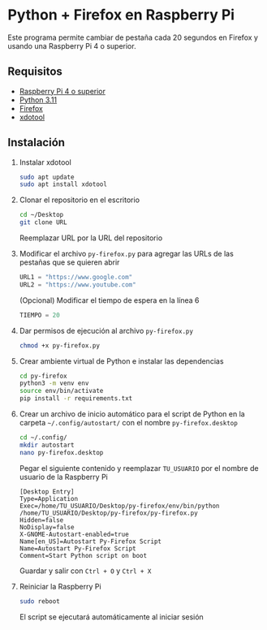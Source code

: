 # Python + Firefox en Raspberry Pi

Este programa permite cambiar de pestaña cada 20 segundos en Firefox y usando una Raspberry Pi 4 o superior.

## Requisitos

- [Raspberry Pi 4 o superior](https://www.raspberrypi.org/products/raspberry-pi-4-model-b/)
- [Python 3.11](https://www.python.org/downloads/)
- [Firefox](https://www.mozilla.org/es-ES/firefox/new/)
- [xdotool](https://atareao.es/software/utilidades/xdotool-simulando-raton-y-teclado/)

## Instalación

1. Instalar xdotool

   ```bash
   sudo apt update
   sudo apt install xdotool
   ```

2. Clonar el repositorio en el escritorio

   ```bash
   cd ~/Desktop
   git clone URL
   ```

   Reemplazar URL por la URL del repositorio

3. Modificar el archivo `py-firefox.py` para agregar las URLs de las pestañas que se quieren abrir

   ```python
   URL1 = "https://www.google.com"
   URL2 = "https://www.youtube.com"
   ```

   (Opcional) Modificar el tiempo de espera en la línea 6

   ```python
   TIEMPO = 20
   ```

4. Dar permisos de ejecución al archivo `py-firefox.py`

   ```bash
   chmod +x py-firefox.py
   ```

5. Crear ambiente virtual de Python e instalar las dependencias

   ```bash
   cd py-firefox
   python3 -m venv env
   source env/bin/activate
   pip install -r requirements.txt
   ```

6. Crear un archivo de inicio automático para el script de Python en la carpeta `~/.config/autostart/` con el nombre `py-firefox.desktop`

   ```bash
   cd ~/.config/
   mkdir autostart
   nano py-firefox.desktop
   ```

   Pegar el siguiente contenido y reemplazar `TU_USUARIO` por el nombre de usuario de la Raspberry Pi

   ```desktop
   [Desktop Entry]
   Type=Application
   Exec=/home/TU_USUARIO/Desktop/py-firefox/env/bin/python /home/TU_USUARIO/Desktop/py-firefox/py-firefox.py
   Hidden=false
   NoDisplay=false
   X-GNOME-Autostart-enabled=true
   Name[en_US]=Autostart Py-Firefox Script
   Name=Autostart Py-Firefox Script
   Comment=Start Python script on boot
   ```

   Guardar y salir con `Ctrl + O` y `Ctrl + X`

7. Reiniciar la Raspberry Pi
   ```bash
   sudo reboot
   ```
   El script se ejecutará automáticamente al iniciar sesión
